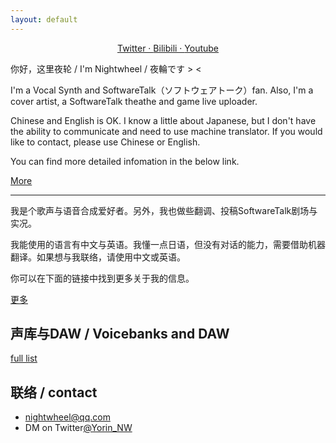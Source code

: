 ```yaml
---
layout: default
---
```

<p align="center">
  <a href="https://twitter.com/Yorin_NW">
    Twitter · 
  </a>
  <a href="https://space.bilibili.com/2138390911">
    Bilibili · 
  </a>
  <a href="https://www.youtube.com/channel/UCHfa-icMAnhEueR-5_PQNrQ">
    Youtube
  </a>
</p>

你好，这里夜轮 / I'm Nightwheel / 夜輪です > <

I'm a Vocal Synth and SoftwareTalk（ソフトウェアトーク）fan. Also, I'm a cover artist, a SoftwareTalk theathe and game live uploader.

Chinese and English is OK. I know a little about Japanese, but I don't have the ability to communicate and need to use machine translator. If you would like to contact, please use Chinese or English.

You can find more detailed infomation in the below link.

[More](./English-intro.html)

---

我是个歌声与语音合成爱好者。另外，我也做些翻调、投稿SoftwareTalk剧场与实况。

我能使用的语言有中文与英语。我懂一点日语，但没有对话的能力，需要借助机器翻译。如果想与我联络，请使用中文或英语。

你可以在下面的链接中找到更多关于我的信息。

[更多](./Chinese-intro.html)

## 声库与DAW / Voicebanks and DAW

[full list](./voicebanks-and-daw.html)

## 联络 / contact

- [nightwheel@qq.com](mailto:nightwheel@qq.com)
- DM on Twitter[@Yorin_NW](https://twitter.com/Yorin_NW)
